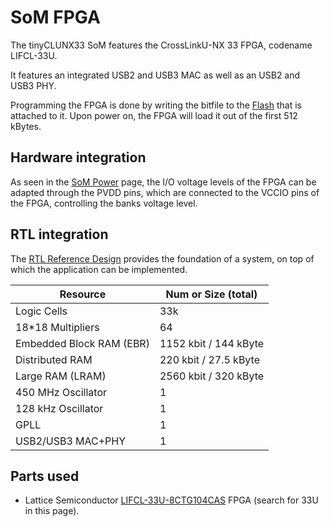 # SoM FPGA

The tinyCLUNX33 SoM features the CrossLinkU-NX 33 FPGA, codename LIFCL-33U.

It features an integrated USB2 and USB3 MAC as well as an USB2 and USB3 PHY.

Programming the FPGA is done by writing the bitfile to the [Flash](som_flash.md)
that is attached to it. Upon power on, the FPGA will load it out of the first
512 kBytes.

## Hardware integration

As seen in the [SoM Power](som_power.md) page, the I/O voltage levels of the
FPGA can be adapted through the PVDD pins, which are connected to the VCCIO
pins of the FPGA, controlling the banks voltage level.

## RTL integration

The [RTL Reference Design](rtl_reference_design.md) provides the foundation of
a system, on top of which the application can be implemented.

| Resource                 | Num or Size (total)   |
|--------------------------|-----------------------|
| Logic Cells              | 33k                   |
| 18*18 Multipliers        | 64                    |
| Embedded Block RAM (EBR) | 1152 kbit / 144 kByte |
| Distributed RAM          | 220 kbit / 27.5 kByte |
| Large RAM (LRAM)         | 2560 kbit / 320 kByte |
| 450 MHz Oscillator       | 1                     |
| 128 kHz Oscillator       | 1                     |
| GPLL                     | 1                     |
| USB2/USB3 MAC+PHY        | 1                     |

## Parts used

- Lattice Semiconductor
  [LIFCL-33U-8CTG104CAS](https://www.latticesemi.com/Products/FPGAandCPLD/CrossLink-NX)
  FPGA (search for 33U in this page).

